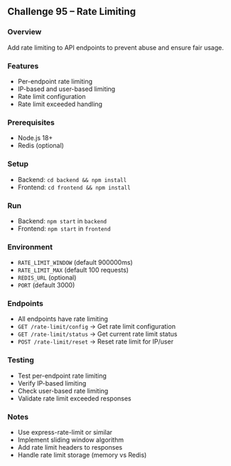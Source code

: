 ## Challenge 95 – Rate Limiting

### Overview
Add rate limiting to API endpoints to prevent abuse and ensure fair usage.

### Features
- Per-endpoint rate limiting
- IP-based and user-based limiting
- Rate limit configuration
- Rate limit exceeded handling

### Prerequisites
- Node.js 18+
- Redis (optional)

### Setup
- Backend: `cd backend && npm install`
- Frontend: `cd frontend && npm install`

### Run
- Backend: `npm start` in `backend`
- Frontend: `npm start` in `frontend`

### Environment
- `RATE_LIMIT_WINDOW` (default 900000ms)
- `RATE_LIMIT_MAX` (default 100 requests)
- `REDIS_URL` (optional)
- `PORT` (default 3000)

### Endpoints
- All endpoints have rate limiting
- `GET /rate-limit/config` → Get rate limit configuration
- `GET /rate-limit/status` → Get current rate limit status
- `POST /rate-limit/reset` → Reset rate limit for IP/user

### Testing
- Test per-endpoint rate limiting
- Verify IP-based limiting
- Check user-based rate limiting
- Validate rate limit exceeded responses

### Notes
- Use express-rate-limit or similar
- Implement sliding window algorithm
- Add rate limit headers to responses
- Handle rate limit storage (memory vs Redis)
